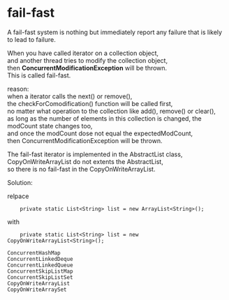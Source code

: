 # fail-fast

A fail-fast system is nothing but immediately report any failure that is likely to lead to failure. <br>

When you have called iterator on a collection object, <br>
and another thread tries to modify the collection object, <br>
then **ConcurrentModificationException** will be thrown. <br>
This is called fail-fast.<br>

reason:<br>
when a iterator calls the next() or remove(), <br>
the checkForComodification() function will be called first,<br>
no matter what operation to the collection like add(), remove() or clear(), <br>
as long as the number of elements in this collection is changed, the modCount state changes too, <br>
and once the modCount dose not equal the expectedModCount,<br>
then ConcurrentModificationException will be thrown.

The fail-fast iterator is implemented in the AbstractList class, <br>
CopyOnWriteArrayList do not extents the AbstractList, <br>
so there is no fail-fast in the CopyOnWriteArrayList.<br>

Solution:

relpace

```
    private static List<String> list = new ArrayList<String>();
```

with

```
    private static List<String> list = new CopyOnWriteArrayList<String>();
```

```
ConcurrentHashMap 
ConcurrentLinkedDeque 
ConcurrentLinkedQueue 
ConcurrentSkipListMap 
ConcurrentSkipListSet 
CopyOnWriteArrayList 
CopyOnWriteArraySet 

```